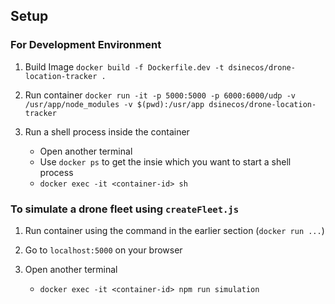 ## Setup

### For Development Environment

1. Build Image
   `docker build -f Dockerfile.dev -t dsinecos/drone-location-tracker .`

2. Run container
   `docker run -it -p 5000:5000 -p 6000:6000/udp -v /usr/app/node_modules -v $(pwd):/usr/app dsinecos/drone-location-tracker`

3. Run a shell process inside the container
   - Open another terminal
   - Use `docker ps` to get the <container-id> insie which you want to start a shell process
   - `docker exec -it <container-id> sh`

### To simulate a drone fleet using `createFleet.js`

1. Run container using the command in the earlier section (`docker run ...`)

2. Go to `localhost:5000` on your browser

2. Open another terminal
   - `docker exec -it <container-id> npm run simulation`
   